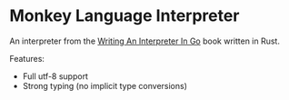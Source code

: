 # Monkey Language Interpreter

An interpreter from the [Writing An Interpreter In Go](https://interpreterbook.com/) book written in Rust.

Features:
 - Full utf-8 support
 - Strong typing (no implicit type conversions)